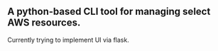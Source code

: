 A python-based CLI tool for managing select AWS resources.
-------------------------------------------------------
Currently trying to implement UI via flask.
